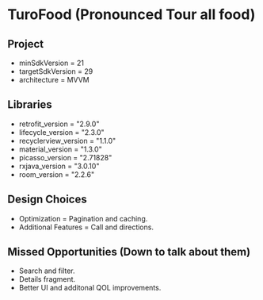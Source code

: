 # TuroFood (Pronounced Tour all food)

## Project
* minSdkVersion = 21
* targetSdkVersion = 29
* architecture = MVVM
## Libraries    
* retrofit_version = "2.9.0"
* lifecycle_version  = "2.3.0"
* recyclerview_version  = "1.1.0"
* material_version = "1.3.0"
* picasso_version = "2.71828"
* rxjava_version = "3.0.10"
* room_version = "2.2.6"
## Design Choices
* Optimization = Pagination and caching.
* Additional Features = Call and directions.
## Missed Opportunities (Down to talk about them)
* Search and filter.
* Details fragment.
* Better UI and additonal QOL improvements.
